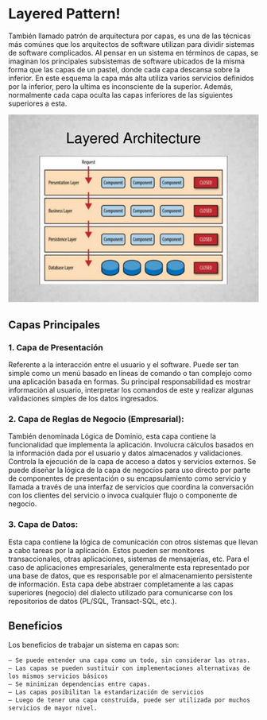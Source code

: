 # **Layered Pattern!**

También llamado patrón de arquitectura por  capas, es una de las técnicas más comúnes que los arquitectos de software utilizan para dividir sistemas de software complicados. Al pensar en un sistema en términos de capas, se imaginan los principales subsistemas de software ubicados de la misma forma que las capas de un pastel, donde cada capa descansa sobre la inferior. En este esquema la capa más alta utiliza varios servicios definidos por la inferior, pero la ultima es inconsciente de la superior. Además, normalmente cada capa oculta las capas inferiores de las siguientes superiores a esta.

<img src="/software.jpg" alt="software"
	title="Layered pattern"/>

## Capas Principales

### 1. Capa de Presentación 
Referente a la interacción entre el usuario y el software.  Puede ser tan simple como un menú basado en líneas de comando o tan complejo como una aplicación basada en formas.  Su principal responsabilidad es mostrar información al usuario, interpretar los comandos de este y realizar algunas validaciones simples de los datos ingresados.

### 2. Capa de Reglas de Negocio (Empresarial): 
También denominada Lógica de Dominio, esta capa contiene la funcionalidad que implementa la aplicación.  Involucra cálculos basados en la información dada por el usuario y datos almacenados y validaciones.  Controla la ejecución de la capa de acceso a datos y servicios externos.  Se puede diseñar la lógica de la capa de negocios para uso directo por parte de componentes de presentación o su encapsulamiento como servicio y llamada a través de una interfaz de servicios que coordina la conversación con los clientes del servicio o invoca cualquier flujo o componente de negocio.

### 3. Capa de Datos: 
Esta capa contiene la lógica de comunicación con otros sistemas que llevan a cabo tareas por la aplicación.  Estos pueden ser monitores transaccionales, otras aplicaciones, sistemas de mensajerías, etc.  Para el caso de aplicaciones empresariales, generalmente esta representado por una base de datos, que es responsable por el almacenamiento persistente de información.  Esta capa debe abstraer completamente a las capas superiores (negocio) del dialecto utilizado para comunicarse con los repositorios de datos (PL/SQL, Transact-SQL, etc.).


## Beneficios
Los beneficios de trabajar un sistema en capas son:

	– Se puede entender una capa como un todo, sin considerar las otras.
	– Las capas se pueden sustituir con implementaciones alternativas de los mismos servicios básicos
	– Se minimizan dependencias entre capas.
	– Las capas posibilitan la estandarización de servicios
	– Luego de tener una capa construida, puede ser utilizada por muchos servicios de mayor nivel.

